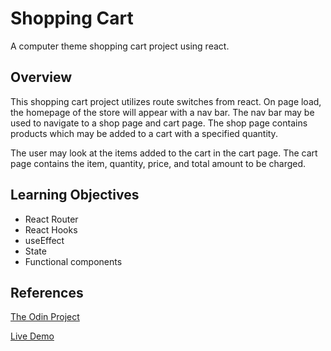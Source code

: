 # Shopping Cart

A computer theme shopping cart project using react.

## Overview

This shopping cart project utilizes route switches from react. On page load, the homepage of the store will appear with a nav bar. The nav bar may be used to navigate to a shop page and cart page.
The shop page contains products which may be added to a cart with a specified quantity. 

The user may look at the items added to the cart in the cart page. The cart page contains the item, quantity, price, and total amount to be charged.

## Learning Objectives

- React Router
- React Hooks
- useEffect
- State
- Functional components

## References

[The Odin Project](https://www.theodinproject.com/paths/full-stack-javascript/courses/javascript/lessons/shopping-cart)

[Live Demo](https://prosperitty.github.io/shopping-cart/)
